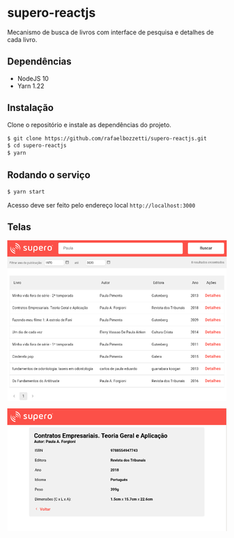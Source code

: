 # supero-reactjs

Mecanismo de busca de livros com interface de pesquisa e detalhes de cada livro.

## Dependências
 * NodeJS 10
 * Yarn 1.22

## Instalação

Clone o repositório e instale as dependências do projeto.

```bash
$ git clone https://github.com/rafaelbozzetti/supero-reactjs.git
$ cd supero-reactjs
$ yarn

```

## Rodando o serviço

```bash
$ yarn start

```

Acesso deve ser feito pelo endereço local ```http://localhost:3000```



## Telas


![Search Component](https://raw.githubusercontent.com/rafaelbozzetti/supero-reactjs/master/src/assets/img/SearchComponent.png)

![Detail COmponent](https://raw.githubusercontent.com/rafaelbozzetti/supero-reactjs/master/src/assets/img/DetailComponent.png)